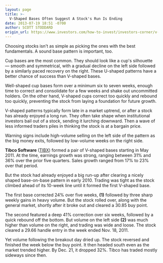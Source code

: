 ```yaml
---
layout: page
title: >-
  V-Shaped Bases Often Suggest A Stock's Run Is Ending
date: 2013-07-19 18:51 -0700
author: SCOTT STODDARD
origin_url: https://www.investors.com/how-to-invest/investors-corner/v-shaped-stock-bases-often-fail/
---
```


Choosing stocks isn't as simple as picking the ones with the best fundamentals. A sound base pattern is important, too.

Cup bases are the most common. They should look like a cup's silhouette — smooth and symmetrical, with a gradual decline on the left side followed by a similarly paced recovery on the right. These U-shaped patterns have a better chance of success than V-shaped bases.

Well-shaped cup bases form over a minimum six to seven weeks, enough time to correct and consolidate for a few weeks and shake out uncommitted holders. On the other hand, V-shaped cups correct too quickly and rebound too quickly, preventing the stock from laying a foundation for future growth.

V-shaped patterns typically form late in a market uptrend, or after a stock has already enjoyed a long run. They often take shape when institutional investors bail out of a stock, sending it lurching downward. Then a wave of less informed traders piles in thinking the stock is at a bargain price.

Warning signs include high-volume selling on the left side of the pattern as the big money exits, followed by low-volume weeks on the right side.

**Tibco Software** ([TIBX](https://research.investors.com/quote.aspx?symbol=TIBX)) formed a pair of V-shaped bases starting in May 2011. At the time, earnings growth was strong, ranging between 31% and 36% over the prior five quarters. Sales growth ranged from 17% to 23% over that period.

But the stock had already enjoyed a big run-up after clearing a nicely shaped base-on-base pattern in early 2010. Trading was tight as the stock climbed ahead of its 10-week line until it formed the first V-shaped base.

The first base corrected 24% over five weeks, **(1)** followed by three sharp weekly gains in heavy volume. But the stock rolled over, along with the general market, shortly after it broke out and cleared a 30.85 buy point.

The second featured a deep 41% correction over six weeks, followed by a quick rebound off the bottom. But volume on the left side **(2)** was much higher than volume on the right, and trading was wide and loose. The stock cleared a 29.66 handle entry in the week ended Nov. 18, 2011.

Yet volume following the breakout day dried up. The stock reversed and finished the week below the buy point. It then headed south even as the market trended higher. By Dec. 21, it dropped 32%. Tibco has traded mostly sideways since then.
